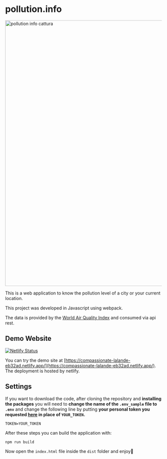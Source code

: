 # pollution.info
<img width="853" alt="pollution info cattura" src="https://user-images.githubusercontent.com/46674104/114723362-e58fc280-9d3a-11eb-80ac-aebf89549682.PNG">

This is a web application to know the pollution level of a city or your current location. 

This project was developed in Javascript using webpack.

The data is provided by the [World Air Quality Index](https://waqi.info/) and consumed via api rest. 

## Demo Website
[![Netlify Status](https://api.netlify.com/api/v1/badges/b228a78b-18fa-49f8-9593-7d1416cab99b/deploy-status)](https://app.netlify.com/sites/compassionate-lalande-eb32ad/deploys)

You can try the demo site at [https://compassionate-lalande-eb32ad.netlify.app/](https://compassionate-lalande-eb32ad.netlify.app/).
The deployment is hosted by netlify.

## Settings

If you want to download the code, after cloning the repository and **installing the packages** you will need to **change the name of the `.env_sample` file to `.env`** and change the following line by putting **your personal token you requested [here](https://aqicn.org/data-platform/token/#/) in place of `YOUR_TOKEN`.**

```
TOKEN=YOUR_TOKEN
```

After these steps you can build the application with:
```
npm run build
```

Now open the `index.html` file inside the `dist` folder and enjoy:beers:
